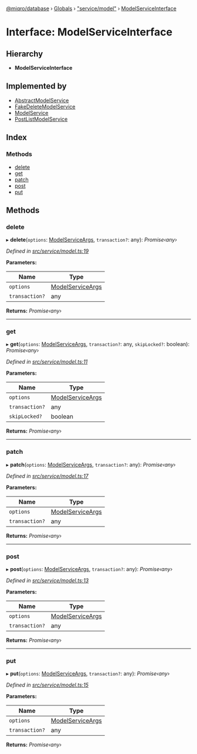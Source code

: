 [@miqro/database](../README.md) › [Globals](../globals.md) › ["service/model"](../modules/_service_model_.md) › [ModelServiceInterface](_service_model_.modelserviceinterface.md)

# Interface: ModelServiceInterface

## Hierarchy

* **ModelServiceInterface**

## Implemented by

* [AbstractModelService](../classes/_service_amodel_.abstractmodelservice.md)
* [FakeDeleteModelService](../classes/_service_deleted_.fakedeletemodelservice.md)
* [ModelService](../classes/_service_smodel_.modelservice.md)
* [PostListModelService](../classes/_service_postlist_.postlistmodelservice.md)

## Index

### Methods

* [delete](_service_model_.modelserviceinterface.md#delete)
* [get](_service_model_.modelserviceinterface.md#get)
* [patch](_service_model_.modelserviceinterface.md#patch)
* [post](_service_model_.modelserviceinterface.md#post)
* [put](_service_model_.modelserviceinterface.md#put)

## Methods

###  delete

▸ **delete**(`options`: [ModelServiceArgs](_service_model_.modelserviceargs.md), `transaction?`: any): *Promise‹any›*

*Defined in [src/service/model.ts:19](https://github.com/claukers/miqro-sequelize/blob/373bc8c/src/service/model.ts#L19)*

**Parameters:**

Name | Type |
------ | ------ |
`options` | [ModelServiceArgs](_service_model_.modelserviceargs.md) |
`transaction?` | any |

**Returns:** *Promise‹any›*

___

###  get

▸ **get**(`options`: [ModelServiceArgs](_service_model_.modelserviceargs.md), `transaction?`: any, `skipLocked?`: boolean): *Promise‹any›*

*Defined in [src/service/model.ts:11](https://github.com/claukers/miqro-sequelize/blob/373bc8c/src/service/model.ts#L11)*

**Parameters:**

Name | Type |
------ | ------ |
`options` | [ModelServiceArgs](_service_model_.modelserviceargs.md) |
`transaction?` | any |
`skipLocked?` | boolean |

**Returns:** *Promise‹any›*

___

###  patch

▸ **patch**(`options`: [ModelServiceArgs](_service_model_.modelserviceargs.md), `transaction?`: any): *Promise‹any›*

*Defined in [src/service/model.ts:17](https://github.com/claukers/miqro-sequelize/blob/373bc8c/src/service/model.ts#L17)*

**Parameters:**

Name | Type |
------ | ------ |
`options` | [ModelServiceArgs](_service_model_.modelserviceargs.md) |
`transaction?` | any |

**Returns:** *Promise‹any›*

___

###  post

▸ **post**(`options`: [ModelServiceArgs](_service_model_.modelserviceargs.md), `transaction?`: any): *Promise‹any›*

*Defined in [src/service/model.ts:13](https://github.com/claukers/miqro-sequelize/blob/373bc8c/src/service/model.ts#L13)*

**Parameters:**

Name | Type |
------ | ------ |
`options` | [ModelServiceArgs](_service_model_.modelserviceargs.md) |
`transaction?` | any |

**Returns:** *Promise‹any›*

___

###  put

▸ **put**(`options`: [ModelServiceArgs](_service_model_.modelserviceargs.md), `transaction?`: any): *Promise‹any›*

*Defined in [src/service/model.ts:15](https://github.com/claukers/miqro-sequelize/blob/373bc8c/src/service/model.ts#L15)*

**Parameters:**

Name | Type |
------ | ------ |
`options` | [ModelServiceArgs](_service_model_.modelserviceargs.md) |
`transaction?` | any |

**Returns:** *Promise‹any›*

